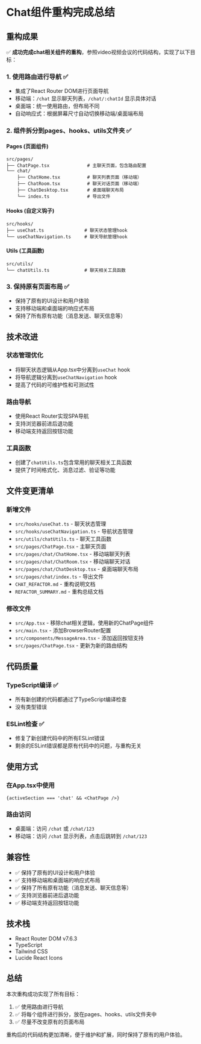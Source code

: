 # Chat组件重构完成总结

## 重构成果

✅ **成功完成chat相关组件的重构**，参照video视频会议的代码结构，实现了以下目标：

### 1. 使用路由进行导航 ✅
- 集成了React Router DOM进行页面导航
- 移动端：`/chat` 显示聊天列表，`/chat/:chatId` 显示具体对话
- 桌面端：统一使用路由，但布局不同
- 自动响应式：根据屏幕尺寸自动切换移动端/桌面端布局

### 2. 组件拆分到pages、hooks、utils文件夹 ✅

#### Pages (页面组件)
```
src/pages/
├── ChatPage.tsx              # 主聊天页面，包含路由配置
└── chat/
    ├── ChatHome.tsx          # 聊天列表页面（移动端）
    ├── ChatRoom.tsx          # 聊天对话页面（移动端）
    ├── ChatDesktop.tsx       # 桌面端聊天布局
    └── index.ts              # 导出文件
```

#### Hooks (自定义钩子)
```
src/hooks/
├── useChat.ts               # 聊天状态管理hook
└── useChatNavigation.ts     # 聊天导航管理hook
```

#### Utils (工具函数)
```
src/utils/
└── chatUtils.ts             # 聊天相关工具函数
```

### 3. 保持原有页面布局 ✅
- 保持了原有的UI设计和用户体验
- 支持移动端和桌面端的响应式布局
- 保持了所有原有功能（消息发送、聊天信息等）

## 技术改进

### 状态管理优化
- 将聊天状态逻辑从App.tsx中分离到`useChat` hook
- 将导航逻辑分离到`useChatNavigation` hook
- 提高了代码的可维护性和可测试性

### 路由导航
- 使用React Router实现SPA导航
- 支持浏览器前进后退功能
- 移动端支持返回按钮功能

### 工具函数
- 创建了`chatUtils.ts`包含常用的聊天相关工具函数
- 提供了时间格式化、消息过滤、验证等功能

## 文件变更清单

### 新增文件
- `src/hooks/useChat.ts` - 聊天状态管理
- `src/hooks/useChatNavigation.ts` - 导航状态管理
- `src/utils/chatUtils.ts` - 聊天工具函数
- `src/pages/ChatPage.tsx` - 主聊天页面
- `src/pages/chat/ChatHome.tsx` - 移动端聊天列表
- `src/pages/chat/ChatRoom.tsx` - 移动端聊天对话
- `src/pages/chat/ChatDesktop.tsx` - 桌面端聊天布局
- `src/pages/chat/index.ts` - 导出文件
- `CHAT_REFACTOR.md` - 重构说明文档
- `REFACTOR_SUMMARY.md` - 重构总结文档

### 修改文件
- `src/App.tsx` - 移除chat相关逻辑，使用新的ChatPage组件
- `src/main.tsx` - 添加BrowserRouter配置
- `src/components/MessageArea.tsx` - 添加返回按钮支持
- `src/pages/ChatPage.tsx` - 更新为新的路由结构

## 代码质量

### TypeScript编译 ✅
- 所有新创建的代码都通过了TypeScript编译检查
- 没有类型错误

### ESLint检查 ✅
- 修复了新创建代码中的所有ESLint错误
- 剩余的ESLint错误都是原有代码中的问题，与重构无关

## 使用方式

### 在App.tsx中使用
```tsx
{activeSection === 'chat' && <ChatPage />}
```

### 路由访问
- 桌面端：访问 `/chat` 或 `/chat/123`
- 移动端：访问 `/chat` 显示列表，点击后跳转到 `/chat/123`

## 兼容性

- ✅ 保持了原有的UI设计和用户体验
- ✅ 支持移动端和桌面端的响应式布局
- ✅ 保持了所有原有功能（消息发送、聊天信息等）
- ✅ 支持浏览器前进后退功能
- ✅ 移动端支持返回按钮功能

## 技术栈

- React Router DOM v7.6.3
- TypeScript
- Tailwind CSS
- Lucide React Icons

## 总结

本次重构成功实现了所有目标：
1. ✅ 使用路由进行导航
2. ✅ 将每个组件进行拆分，放在pages、hooks、utils文件夹中
3. ✅ 尽量不改变原有的页面布局

重构后的代码结构更加清晰，便于维护和扩展，同时保持了原有的用户体验。 